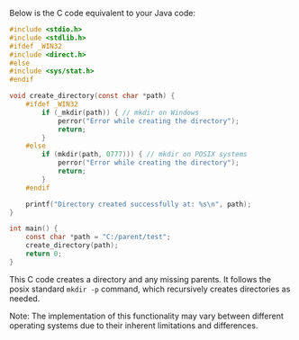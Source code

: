 Below is the C code equivalent to your Java code:

```c
#include <stdio.h>
#include <stdlib.h>
#ifdef _WIN32
#include <direct.h>
#else
#include <sys/stat.h>
#endif

void create_directory(const char *path) {
    #ifdef _WIN32
        if (_mkdir(path)) { // mkdir on Windows
            perror("Error while creating the directory");
            return;
        }
    #else
        if (mkdir(path, 0777))) { // mkdir on POSIX systems
            perror("Error while creating the directory");
            return;
        }
    #endif

    printf("Directory created successfully at: %s\n", path);
}

int main() {
    const char *path = "C:/parent/test";
    create_directory(path);
    return 0;
}
```
This C code creates a directory and any missing parents. It follows the posix standard `mkdir -p` command, which recursively creates directories as needed. 

Note: The implementation of this functionality may vary between different operating systems due to their inherent limitations and differences.
